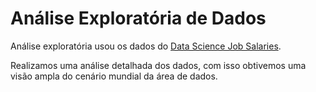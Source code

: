 # Análise Exploratória de Dados
 
 Análise exploratória usou os dados do [Data Science Job Salaries](https://www.kaggle.com/datasets/ruchi798/data-science-job-salaries).
 
 Realizamos uma análise detalhada dos dados, com isso obtivemos uma visão ampla do cenário mundial da área de dados.